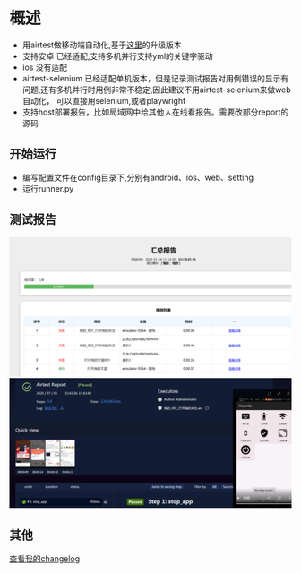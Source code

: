 #  概述
- 用airtest做移动端自动化,基于[这里](https://github.com/Louis-me/airtest_auto)的升级版本
- 支持安卓 已经适配,支持多机并行支持yml的关键字驱动
- ios 没有适配
- airtest-selenium 已经适配单机版本，但是记录测试报告对用例错误的显示有问题,还有多机并行时用例非常不稳定,因此建议不用airtest-selenium来做web自动化，
  可以直接用selenium,或者playwright
- 支持host部署报告，比如局域网中给其他人在线看报告。需要改部分report的源码
## 开始运行
- 编写配置文件在config目录下,分别有android、ios、web、setting
- 运行runner.py


## 测试报告
![summary.png](img/summary.png "report2.png")
![detail.png](img/detail.png "report2.png")
 
   
## 其他
[查看我的changelog](changelog.MD)
